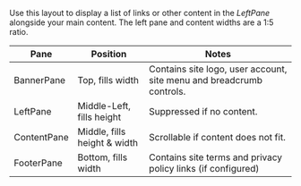 ﻿Use this layout to display a list of links or other content in the *LeftPane* alongside your main content.  The left pane and content
widths are a 1:5 ratio.

| Pane             | Position                       | Notes
|------------------|--------------------------------|-------------------------------
| BannerPane       | Top, fills width               | Contains site logo, user account, site menu and breadcrumb controls.
| LeftPane         | Middle-Left, fills height      | Suppressed if no content.
| ContentPane      | Middle, fills height & width   | Scrollable if content does not fit.
| FooterPane       | Bottom, fills width            | Contains site terms and privacy policy links (if configured)


